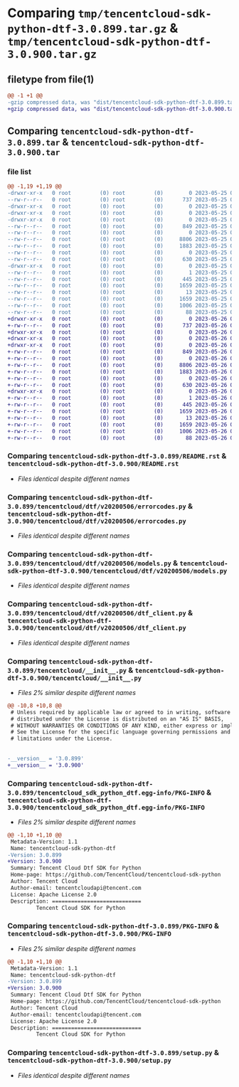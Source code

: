 # Comparing `tmp/tencentcloud-sdk-python-dtf-3.0.899.tar.gz` & `tmp/tencentcloud-sdk-python-dtf-3.0.900.tar.gz`

## filetype from file(1)

```diff
@@ -1 +1 @@
-gzip compressed data, was "dist/tencentcloud-sdk-python-dtf-3.0.899.tar", last modified: Thu May 25 00:25:26 2023, max compression
+gzip compressed data, was "dist/tencentcloud-sdk-python-dtf-3.0.900.tar", last modified: Fri May 26 02:17:33 2023, max compression
```

## Comparing `tencentcloud-sdk-python-dtf-3.0.899.tar` & `tencentcloud-sdk-python-dtf-3.0.900.tar`

### file list

```diff
@@ -1,19 +1,19 @@
-drwxr-xr-x   0 root         (0) root         (0)        0 2023-05-25 00:25:26.000000 tencentcloud-sdk-python-dtf-3.0.899/
--rw-r--r--   0 root         (0) root         (0)      737 2023-05-25 00:25:26.000000 tencentcloud-sdk-python-dtf-3.0.899/README.rst
-drwxr-xr-x   0 root         (0) root         (0)        0 2023-05-25 00:25:26.000000 tencentcloud-sdk-python-dtf-3.0.899/tencentcloud/
-drwxr-xr-x   0 root         (0) root         (0)        0 2023-05-25 00:25:26.000000 tencentcloud-sdk-python-dtf-3.0.899/tencentcloud/dtf/
-drwxr-xr-x   0 root         (0) root         (0)        0 2023-05-25 00:25:26.000000 tencentcloud-sdk-python-dtf-3.0.899/tencentcloud/dtf/v20200506/
--rw-r--r--   0 root         (0) root         (0)      849 2023-05-25 00:25:26.000000 tencentcloud-sdk-python-dtf-3.0.899/tencentcloud/dtf/v20200506/errorcodes.py
--rw-r--r--   0 root         (0) root         (0)        0 2023-05-25 00:25:26.000000 tencentcloud-sdk-python-dtf-3.0.899/tencentcloud/dtf/v20200506/__init__.py
--rw-r--r--   0 root         (0) root         (0)     8806 2023-05-25 00:25:26.000000 tencentcloud-sdk-python-dtf-3.0.899/tencentcloud/dtf/v20200506/models.py
--rw-r--r--   0 root         (0) root         (0)     1883 2023-05-25 00:25:26.000000 tencentcloud-sdk-python-dtf-3.0.899/tencentcloud/dtf/v20200506/dtf_client.py
--rw-r--r--   0 root         (0) root         (0)        0 2023-05-25 00:25:26.000000 tencentcloud-sdk-python-dtf-3.0.899/tencentcloud/dtf/__init__.py
--rw-r--r--   0 root         (0) root         (0)      630 2023-05-25 00:25:26.000000 tencentcloud-sdk-python-dtf-3.0.899/tencentcloud/__init__.py
-drwxr-xr-x   0 root         (0) root         (0)        0 2023-05-25 00:25:26.000000 tencentcloud-sdk-python-dtf-3.0.899/tencentcloud_sdk_python_dtf.egg-info/
--rw-r--r--   0 root         (0) root         (0)        1 2023-05-25 00:25:26.000000 tencentcloud-sdk-python-dtf-3.0.899/tencentcloud_sdk_python_dtf.egg-info/dependency_links.txt
--rw-r--r--   0 root         (0) root         (0)      445 2023-05-25 00:25:26.000000 tencentcloud-sdk-python-dtf-3.0.899/tencentcloud_sdk_python_dtf.egg-info/SOURCES.txt
--rw-r--r--   0 root         (0) root         (0)     1659 2023-05-25 00:25:26.000000 tencentcloud-sdk-python-dtf-3.0.899/tencentcloud_sdk_python_dtf.egg-info/PKG-INFO
--rw-r--r--   0 root         (0) root         (0)       13 2023-05-25 00:25:26.000000 tencentcloud-sdk-python-dtf-3.0.899/tencentcloud_sdk_python_dtf.egg-info/top_level.txt
--rw-r--r--   0 root         (0) root         (0)     1659 2023-05-25 00:25:26.000000 tencentcloud-sdk-python-dtf-3.0.899/PKG-INFO
--rw-r--r--   0 root         (0) root         (0)     1006 2023-05-25 00:25:26.000000 tencentcloud-sdk-python-dtf-3.0.899/setup.py
--rw-r--r--   0 root         (0) root         (0)       88 2023-05-25 00:25:26.000000 tencentcloud-sdk-python-dtf-3.0.899/setup.cfg
+drwxr-xr-x   0 root         (0) root         (0)        0 2023-05-26 02:17:33.000000 tencentcloud-sdk-python-dtf-3.0.900/
+-rw-r--r--   0 root         (0) root         (0)      737 2023-05-26 02:17:33.000000 tencentcloud-sdk-python-dtf-3.0.900/README.rst
+drwxr-xr-x   0 root         (0) root         (0)        0 2023-05-26 02:17:33.000000 tencentcloud-sdk-python-dtf-3.0.900/tencentcloud/
+drwxr-xr-x   0 root         (0) root         (0)        0 2023-05-26 02:17:33.000000 tencentcloud-sdk-python-dtf-3.0.900/tencentcloud/dtf/
+drwxr-xr-x   0 root         (0) root         (0)        0 2023-05-26 02:17:33.000000 tencentcloud-sdk-python-dtf-3.0.900/tencentcloud/dtf/v20200506/
+-rw-r--r--   0 root         (0) root         (0)      849 2023-05-26 02:17:33.000000 tencentcloud-sdk-python-dtf-3.0.900/tencentcloud/dtf/v20200506/errorcodes.py
+-rw-r--r--   0 root         (0) root         (0)        0 2023-05-26 02:17:33.000000 tencentcloud-sdk-python-dtf-3.0.900/tencentcloud/dtf/v20200506/__init__.py
+-rw-r--r--   0 root         (0) root         (0)     8806 2023-05-26 02:17:33.000000 tencentcloud-sdk-python-dtf-3.0.900/tencentcloud/dtf/v20200506/models.py
+-rw-r--r--   0 root         (0) root         (0)     1883 2023-05-26 02:17:33.000000 tencentcloud-sdk-python-dtf-3.0.900/tencentcloud/dtf/v20200506/dtf_client.py
+-rw-r--r--   0 root         (0) root         (0)        0 2023-05-26 02:17:33.000000 tencentcloud-sdk-python-dtf-3.0.900/tencentcloud/dtf/__init__.py
+-rw-r--r--   0 root         (0) root         (0)      630 2023-05-26 02:17:33.000000 tencentcloud-sdk-python-dtf-3.0.900/tencentcloud/__init__.py
+drwxr-xr-x   0 root         (0) root         (0)        0 2023-05-26 02:17:33.000000 tencentcloud-sdk-python-dtf-3.0.900/tencentcloud_sdk_python_dtf.egg-info/
+-rw-r--r--   0 root         (0) root         (0)        1 2023-05-26 02:17:33.000000 tencentcloud-sdk-python-dtf-3.0.900/tencentcloud_sdk_python_dtf.egg-info/dependency_links.txt
+-rw-r--r--   0 root         (0) root         (0)      445 2023-05-26 02:17:33.000000 tencentcloud-sdk-python-dtf-3.0.900/tencentcloud_sdk_python_dtf.egg-info/SOURCES.txt
+-rw-r--r--   0 root         (0) root         (0)     1659 2023-05-26 02:17:33.000000 tencentcloud-sdk-python-dtf-3.0.900/tencentcloud_sdk_python_dtf.egg-info/PKG-INFO
+-rw-r--r--   0 root         (0) root         (0)       13 2023-05-26 02:17:33.000000 tencentcloud-sdk-python-dtf-3.0.900/tencentcloud_sdk_python_dtf.egg-info/top_level.txt
+-rw-r--r--   0 root         (0) root         (0)     1659 2023-05-26 02:17:33.000000 tencentcloud-sdk-python-dtf-3.0.900/PKG-INFO
+-rw-r--r--   0 root         (0) root         (0)     1006 2023-05-26 02:17:33.000000 tencentcloud-sdk-python-dtf-3.0.900/setup.py
+-rw-r--r--   0 root         (0) root         (0)       88 2023-05-26 02:17:33.000000 tencentcloud-sdk-python-dtf-3.0.900/setup.cfg
```

### Comparing `tencentcloud-sdk-python-dtf-3.0.899/README.rst` & `tencentcloud-sdk-python-dtf-3.0.900/README.rst`

 * *Files identical despite different names*

### Comparing `tencentcloud-sdk-python-dtf-3.0.899/tencentcloud/dtf/v20200506/errorcodes.py` & `tencentcloud-sdk-python-dtf-3.0.900/tencentcloud/dtf/v20200506/errorcodes.py`

 * *Files identical despite different names*

### Comparing `tencentcloud-sdk-python-dtf-3.0.899/tencentcloud/dtf/v20200506/models.py` & `tencentcloud-sdk-python-dtf-3.0.900/tencentcloud/dtf/v20200506/models.py`

 * *Files identical despite different names*

### Comparing `tencentcloud-sdk-python-dtf-3.0.899/tencentcloud/dtf/v20200506/dtf_client.py` & `tencentcloud-sdk-python-dtf-3.0.900/tencentcloud/dtf/v20200506/dtf_client.py`

 * *Files identical despite different names*

### Comparing `tencentcloud-sdk-python-dtf-3.0.899/tencentcloud/__init__.py` & `tencentcloud-sdk-python-dtf-3.0.900/tencentcloud/__init__.py`

 * *Files 2% similar despite different names*

```diff
@@ -10,8 +10,8 @@
 # Unless required by applicable law or agreed to in writing, software
 # distributed under the License is distributed on an "AS IS" BASIS,
 # WITHOUT WARRANTIES OR CONDITIONS OF ANY KIND, either express or implied.
 # See the License for the specific language governing permissions and
 # limitations under the License.
 
 
-__version__ = '3.0.899'
+__version__ = '3.0.900'
```

### Comparing `tencentcloud-sdk-python-dtf-3.0.899/tencentcloud_sdk_python_dtf.egg-info/PKG-INFO` & `tencentcloud-sdk-python-dtf-3.0.900/tencentcloud_sdk_python_dtf.egg-info/PKG-INFO`

 * *Files 2% similar despite different names*

```diff
@@ -1,10 +1,10 @@
 Metadata-Version: 1.1
 Name: tencentcloud-sdk-python-dtf
-Version: 3.0.899
+Version: 3.0.900
 Summary: Tencent Cloud Dtf SDK for Python
 Home-page: https://github.com/TencentCloud/tencentcloud-sdk-python
 Author: Tencent Cloud
 Author-email: tencentcloudapi@tencent.com
 License: Apache License 2.0
 Description: ============================
         Tencent Cloud SDK for Python
```

### Comparing `tencentcloud-sdk-python-dtf-3.0.899/PKG-INFO` & `tencentcloud-sdk-python-dtf-3.0.900/PKG-INFO`

 * *Files 2% similar despite different names*

```diff
@@ -1,10 +1,10 @@
 Metadata-Version: 1.1
 Name: tencentcloud-sdk-python-dtf
-Version: 3.0.899
+Version: 3.0.900
 Summary: Tencent Cloud Dtf SDK for Python
 Home-page: https://github.com/TencentCloud/tencentcloud-sdk-python
 Author: Tencent Cloud
 Author-email: tencentcloudapi@tencent.com
 License: Apache License 2.0
 Description: ============================
         Tencent Cloud SDK for Python
```

### Comparing `tencentcloud-sdk-python-dtf-3.0.899/setup.py` & `tencentcloud-sdk-python-dtf-3.0.900/setup.py`

 * *Files identical despite different names*

